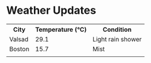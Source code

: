 # Weather Updates

<!-- WEATHER-UPDATE-START -->
<table><tr><th>City</th><th>Temperature (°C)</th><th>Condition</th></tr><tr><td>Valsad</td><td>29.1</td><td>Light rain shower</td></tr><tr><td>Boston</td><td>15.7</td><td>Mist</td></tr><tr><td></td><td></td><td></td></tr></table>
<!-- WEATHER-UPDATE-END -->
